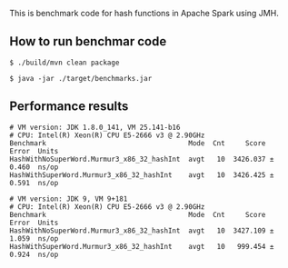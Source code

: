 This is benchmark code for hash functions in Apache Spark using JMH.

## How to run benchmar code

    $ ./build/mvn clean package

    $ java -jar ./target/benchmarks.jar

## Performance results

    # VM version: JDK 1.8.0_141, VM 25.141-b16
    # CPU: Intel(R) Xeon(R) CPU E5-2666 v3 @ 2.90GHz
    Benchmark                                   Mode  Cnt     Score   Error  Units
    HashWithNoSuperWord.Murmur3_x86_32_hashInt  avgt   10  3426.037 ± 0.460  ns/op
    HashWithSuperWord.Murmur3_x86_32_hashInt    avgt   10  3426.425 ± 0.591  ns/op

    # VM version: JDK 9, VM 9+181
    # CPU: Intel(R) Xeon(R) CPU E5-2666 v3 @ 2.90GHz
    Benchmark                                   Mode  Cnt     Score   Error  Units
    HashWithNoSuperWord.Murmur3_x86_32_hashInt  avgt   10  3427.109 ± 1.059  ns/op
    HashWithSuperWord.Murmur3_x86_32_hashInt    avgt   10   999.454 ± 0.924  ns/op


